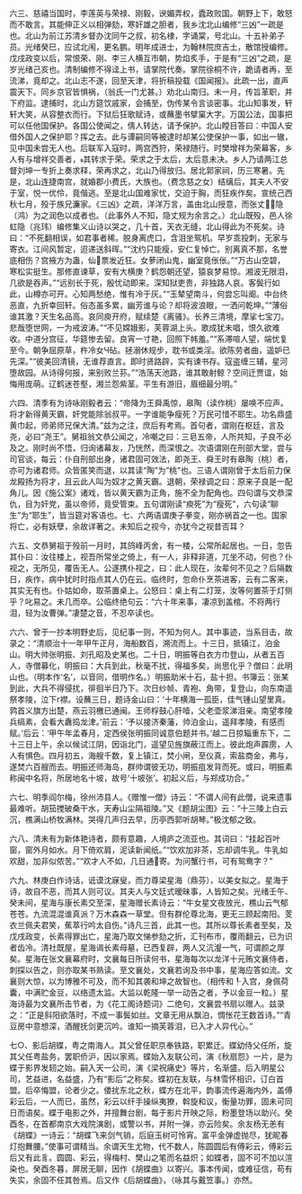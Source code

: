 <!-- { "loadSidebar": true } -->
六三、慈禧当国时，李莲英与荣禄、刚毅，谀媚弄权，蠹政败国。朝野上下，敢怒而不敢言。其能伸正义以相弹劾，寒奸雄之胆者，我乡沈北山编修“三凶”一疏是也。北山为前江苏清乡督办沈同午之叔，初名棣，字诵棠，号北山。十五补弟子员。光绪癸巳，应试北闱，更名鹏。明年成进士，为翰林院庶吉土，散馆授编修。戊戌政变以后，常恨荣、刚、李三人横互市朝，势焰炙手，于是有“三凶”之疏，是岁光绪己亥也。清制编修不得迳上书，请掌院代奏。掌院徐桐不许，跪请者再，至流涕，竟却之。北山志不遂，回至天津，将折稿投载《国闻报》。此疏一出，直声震天下。同乡京官皆惧祸，（翁氏一门尤甚。）劝北山南归。未一月，传旨革职，并下府监。逮捕时，北山方筵饮戚家，会捕至，伪传某令言谈密事。北山知事发，轩轩大笑，从容整衣而行。下狱后狂歌赋诗，或蘸墨书擘窠大字。万国公法，国事把可以任他国保护。各国公使闻之，倩人转达，请予保护。北山瞠目答曰：中国人安借外国人之保护耶？挥之去。此与谭嗣同等被逮时却某公使保护一事，如出一辙，见中国未尝无人也。后联军入寇时，两宫西狩，荣禄随行。时樊增祥为荣幕客，乡人有与增祥交善者，其转求于荣。荣求之于太后，太后意未决。乡人乃请两江总督刘坤一专折上奏求释，荣再求之，北山乃得放归。居北郭家祠，历三寒暑。先是，北山连捷南宫，就婚郡小费氏，大族也。（费念慈之女）结缡后，其夫人不安于室，悦一优伶，竟偕逃。至是北山国难家忧，交迫于胸，而狂疾作矣。宣统己西秋七月，殁于族兄濂家。《三凶》之疏，洋洋万言，盖由北山授意，而张丈隐（鸿）为之润色以成者也。（此事外人不知，隐丈规为余言之。）北山既殁，邑人徐虹隐（兆玮）编修集义山诗以哭之，几十首，天衣无缝，北山得此为不死矣。诗曰：“不死翻相误，如君事者稀。脱身离虎口，含泪坐鸳机。早岁乖投刺，无家与寄衣。江间风暂定，迢递送斜晖。”“沈约只能瘦，安仁复悼亡。别离真不那，名誉底相伤？宫掖方为蛊，仙票发近狂。女萝闭山鬼，幽室竟伥伥。”“万古山空碧，寒松实挺生。那修直谏草，安有大横庚？鹤怨朝还望，猿哀梦易惊。湘波无限泪，几欲是吞声。”“远别长于死，殷忧动即来。深知狱吏贵，非独路人哀。客鬓行如此，山樽亦可开。心知两愁绝，惟有冷于灰。”“玉辇望南斗，何尝忘叫阍。中台终恶直，九折幸回轩。俗态虽多累，幽芳谁与论？却将波浪眼，一洒问乾坤。”“薄俗谁其激？天生名品高。哀同庾开府，赋续楚《离骚》。长养三清境，摩挲七宝刀。悲哉堕世网，一为戒波涛。”“不见嫦娥影，芙蓉湖上头。歌成犹未唱，恨久欲难收。中道分宫征，华筵惨去留。良宵一寸艳，回照下帏羞。”“系滞喧人望，端忧复至今。朝争屈原草，杵冷女Ч砧。拯溺休规步，耽书或类淫。欲陈劳者曲，遥妒已先深。”“彼美回清镜，无谁荐直言。即时贤路辟，实有谏书存。寇盗缠三辅，星河堕故园。从诗得何报，来别败兰荪。”“浩荡天池路，谁其敢射鲸？空间迁贾谊，始悔用庞萌。辽鹤迷苍壑，湘兰怨紫茎。平生有游旧，眉细最分明。”

六四、清季有为诗咏刚毅者云：“帝降为王舜禹惊，皋陶（读作桃）屡唤不应声。将才新得黄天霸，奸党能除翁叔平。一字谁能争瘦死？万民可惜不耶生。功名鼎盛黄巾起，师弟师兄保大清。”兹为之注，庶后有考焉。首句者，谓刚在枢廷，言及尧，必曰“尧王”。舅祖翁文恭公闻之，冷嘲之曰：三皂五帝，人所共知，子良不必及之。刚时尚不悟，归询诸幕友，乃恍然，而深恨之。次语谓刚在刑部大堂，尝与司官谈，每云：仆自刑部出身，诸君固可效法，即尧王、舜王时有皋陶（桃）者，亦可为诸君师。众皆匿笑而退，以其读“陶”为“桃”也。三语人谓刚曾于太后前力保龙殿扬为将才，且云此人叫为奴才之黄天霸。退朝，荣禄调之曰：原来子良是一配角儿。因《施公案》诸戏，皆以黄天霸为正角，施不全为配角也。四句谓与文恭深仇，目为奸党，虽以帝师，竟受管束。五句谓刚读“瘐死”为“瘦死”，六句读“聊生”为“耶生”，皆当筵对客语也。七、六两语谓庚子拳变，刚亦祸首之一也。国家将亡，必有妖孽，余故详著之。未知后之视今，亦犹今之视昔否耳？

六五、文恭舅祖于殁前一月时，其鸽峰丙舍，有一楼，公常所起居也。一日，忽告其仆曰：汝往楼上，视吾所常坐之倚上，有一人，非释非道，兀坐不动，何也？仆视之，无所见，覆告无人。公遂携仆视之，曰：此人现在，汝辈何不见之？后隔数日，疾作，病中犹时时指点其人仍在云。临终时，忽命仆烹茶进客，云有二客来，其实无有也。仆姑如命，取茶置桌上。公怒曰：桌上有二灯笼，汝等何置茶于灯侧乎？叱易之。未几而卒。公临终绝句云：“六十年来事，凄凉到盖棺。不将两行泪，轻为汝曹弹。”凄楚之音，不忍卒读也。

六六、曾于一抄本明野史后，见纪事一则，不知为何人。其中事迹，当系目击，故录之：“清顺治十一年甲午正月，海船数百，溯流而上。十三日，抵镇江，泊金山。明大帅张明振、刘孔昭及史某也。二十日，明振等白衣方巾登山，从者五百人，寺僧募化，明振曰：大兵到此，秋毫不扰，得福多矣，尚思化乎？僧曰：此明山也。（明本作‘名’，以音同，借明作名。）明振助米十石，盐十担。书簿云：张某到此，大兵不得侵扰，徘徊半日乃下。次日纱帧、青袍、角带，复登山，向东南遥祭孝陵，泣下г襟。设蘸三日，题诗金山曰：‘十年横海一孤臣，佳气锺山望里真。鹑首义旗方出楚，燕云羽檄已通闽。王师桴鼓心肝噎，父老壶浆涕泪亲。南望孝陵兵缟素，会看大纛捣龙津。’前云：‘予以接济秦藩，帅泊金山，遥拜孝陵，有感而赋。’后云：‘甲午年孟春月，定西侯张明振同诚意伯题并书。’越二日掠辎重东下，二十三日上午，余以候试江阴，因诣北门，遥望见旌旗蔽江而上。彼此炮声霹雳，人人有惧色。四月初五，海艘千数，复上镇江，焚小闸，至仪真，索盐商金，弗与，遂焚六百艘而去。明振还师海岛，群帅谓彼无功，明振疽发背而死。或曰，明振素称闽中名将，所居地名十坡，故号‘十坡张’。初起义后，与郑成功合。”

六七、明季阎尔梅，徐州沛县人。《赠惟一僧》诗云：“不谓人间有此僧，说来遗事最难听。胡笳搅破桑干水，天寿山尘隔祖陵。”又《题胡尘图》云：“十三陵上白云沉，樵满山桥牧满林。哭得几声归去早，历亭西郭听胡琴。”极沈郁之致。

六八、清未有为新体艳诗者，颇有意趣，人境庐之流亚也。其词曰：“挂起百叶窗，窗外月如水。月下倚欢肩，泥读新闻纸。”“饮欢加非茶，忘却调牛乳。牛乳如欢甜，加非似侬苦。”“欢才人不如，几日通寄。为问蟹行书，可有鸳鸯字？”

六九、林庚白作诗话，诋谟沈寐叟，而力尊梁星海（鼎芬），以美女拟之。星海于诗，故自不恶，而其人则可议。其夫人与文廷式暧昧事，人皆知之矣。光绪壬午、癸未间，星海与康长素交至深，星海赠长素诗云：“牛女星文夜放光，樵山云气郁苍苍。九流混混谁真派？万木森森一草堂。但有群伦尊北海，更无三顾起南阳。芰衣兰佩夫君笑，蕉萃行吟太自伤。”诗凡三首，此其一也。其所以尊长素者至矣，及戊戌政变，长素得罪出亡，星海乃取文悌参劾之折，汇刊布市，覆雨翻云，已为识者齿冷。清社既屋，星海谒长素母墓，已西复辟，两人又沆瀣一气，可谓颜之厚矣。星海在张文襄幕府时，文襄每日所读何书，星海每次以龙洋十元贿文襄侍者，刺探以告之，则亦取某书熟读。至文襄处，文襄若询及书中事，星海应答如流。文襄则大惊，以为博雅不可及，而不知其袭和坤之故智也。（相传和┞入宫，身佩荷囊，中满贮金豆，以络遗太监。大监以乾隆一举一动告之者，予以金豆一粒。）星海诗最为文襄所击节者，为《花工阁诗题词》二绝句，文襄尝书扇以赠人。兹录之：“正是斜阳欲落时，不成一事鬓如丝。文章无用从飘泊，惆怅花王数首诗。”“青豆房中意想深，酒醒抚剑更沉吟。谁知一摘芙蓉泪，已入才人异代心。”

七○、影后胡蝶，粤之南海人。其父曾任职京奉铁路，职累迁。蝶幼侍父任所，旋其父任粤盐务，罢职侨沪，因以家焉。蝶始入友联公司，演《秋扇怨》一片，是为蝶于影界发轫之始。嗣入天一公司，演《梁祝痛史》等片，名渐盛。后入明星公司，艺益进，名益盛，乃有“影后”之称矣。蝶初在友联，与林雪怀相识，订白首盟。后卒悔盟，论者少之。倭扰东北之秋，蝶方在北平，韵事流传遍海内外，盖傅彩云后，一人而已，虽然，彩云以纤手操纵夷獠，斡旋和议，衡量功罪，固未可同日而语矣。蝶于电影之外，并擅舞台剧，每于影片开映之际，粉墨登场以助兴。癸酉冬，在首都南京大戏院演剧，或警以书，并附一弹，亦云险矣。余友杨无恙有《胡蝶》一诗云：“胡蝶飞来剑气销，后庭玉树可怜宵。富平金弹虚抛尽，犹昵春灯抱舞腰。”使事可谓精当。余谓天生尤物，代不数人，陈圆圆后有傅彩云，傅彩云后又有此豸。圆圆、彩云，得梅村、樊山之笔而名益炽；如蝶者，固不可不加以渲染也。癸酉冬暮，屏居无聊，因作《胡蝶曲》以寄兴。事本传闻，或难征信，苟有失实，余固不任其咎焉。后又作《后胡蝶曲》，（咏其与戴笠事。）亦然。

